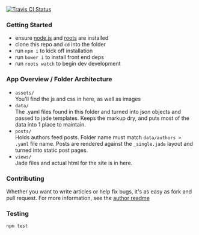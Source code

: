 [![Travis CI Status](https://travis-ci.org/intel-android/androidhub.svg?branch=master)](https://travis-ci.org/intel-android/androidhub)

### Getting Started

- ensure [node.js](http://nodejs.org) and [roots](http://roots.cx) are installed
- clone this repo and `cd` into the folder
- run `npm i` to kick off installation
- run `bower i` to install front end deps
- run `roots watch` to begin dev development

### App Overview / Folder Architecture
- `assets/`  
You'll find the js and css in here, as well as images
- `data/`  
The .yaml files found in this folder and turned into json objects and passed to jade templates. Keeps the markup dry, and puts most of the data into 1 place to maintain.
- `posts/`  
Holds authors feed posts. Folder name must match `data/authors > .yaml` file name. Posts are rendered against the `_single.jade` layout and turned into static post pages.
- `views/`  
Jade files and actual html for the site is in here.

### Contributing
Whether you want to write articles or help fix bugs, it's as easy as fork and pull request. For more information, see the [author readme](https://github.com/intel-android/androidhub/blob/master/authors_readme.md)

### Testing
`npm test`
